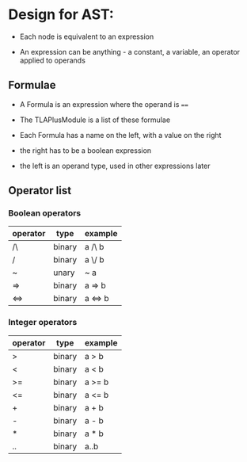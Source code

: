 # Design for AST:

- Each node is equivalent to an expression

- An expression can be anything - a constant, a variable, an operator applied to operands


## Formulae

- A Formula is an expression where the operand is `==`

- The TLAPlusModule is a list of these formulae

- Each Formula has a name on the left, with a value on the right

- the right has to be a boolean expression

- the left is an operand type, used in other expressions later

## Operator list

### Boolean operators

| operator    	 | type    | example |
|--------| ------- | ------- |
| /\ | binary | a /\ b |
| \/ | binary | a \\/ b |
| ~  | unary | ~ a |
| => | binary | a => b |
| <=> | binary | a <=> b |


### Integer operators

| operator    	 | type    | example |
|--------| ------- | ------- |
| > | binary | a > b |
| < | binary | a < b |
| >= | binary | a >= b |
| <= | binary | a <= b |
| + | binary | a + b |
| - | binary | a - b |
| * | binary | a * b |
| .. | binary | a..b |



